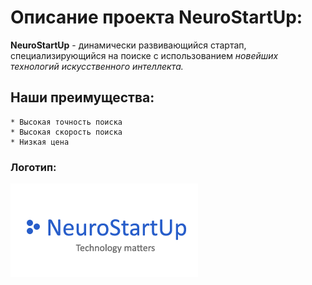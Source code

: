 # Описание проекта NeuroStartUp:

**NeuroStartUp** - динамически развивающийся стартап, специализирующийся на поиске с использованием *новейших технологий искусственного интеллекта.* 
## Наши преимущества:
    * Высокая точность поиска
    * Высокая скорость поиска
    * Низкая цена

### Логотип:
![Логотип](logo.png)

